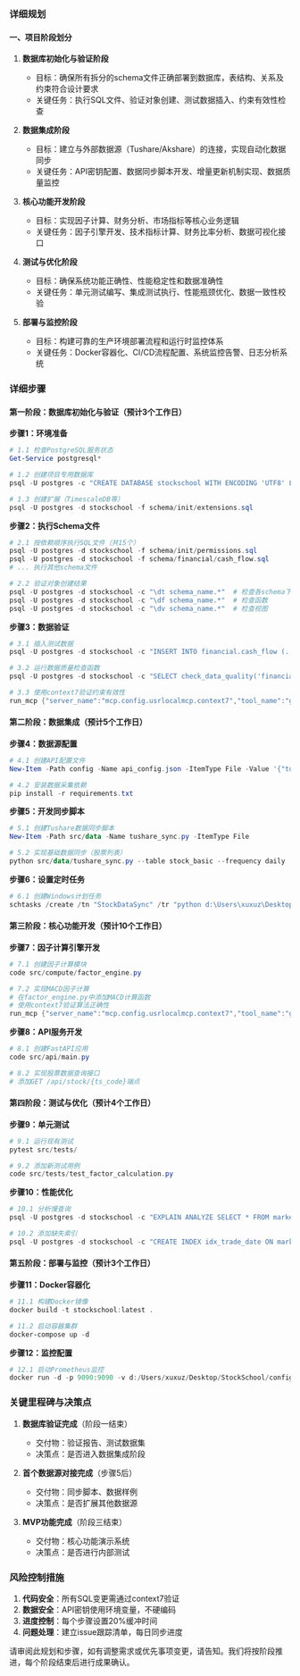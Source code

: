
### 详细规划

#### 一、项目阶段划分
1. **数据库初始化与验证阶段**
   - 目标：确保所有拆分的schema文件正确部署到数据库，表结构、关系及约束符合设计要求
   - 关键任务：执行SQL文件、验证对象创建、测试数据插入、约束有效性检查

2. **数据集成阶段**
   - 目标：建立与外部数据源（Tushare/Akshare）的连接，实现自动化数据同步
   - 关键任务：API密钥配置、数据同步脚本开发、增量更新机制实现、数据质量监控

3. **核心功能开发阶段**
   - 目标：实现因子计算、财务分析、市场指标等核心业务逻辑
   - 关键任务：因子引擎开发、技术指标计算、财务比率分析、数据可视化接口

4. **测试与优化阶段**
   - 目标：确保系统功能正确性、性能稳定性和数据准确性
   - 关键任务：单元测试编写、集成测试执行、性能瓶颈优化、数据一致性校验

5. **部署与监控阶段**
   - 目标：构建可靠的生产环境部署流程和运行时监控体系
   - 关键任务：Docker容器化、CI/CD流程配置、系统监控告警、日志分析系统


### 详细步骤

#### 第一阶段：数据库初始化与验证（预计3个工作日）

**步骤1：环境准备**
```powershell
# 1.1 检查PostgreSQL服务状态
Get-Service postgresql*

# 1.2 创建项目专用数据库
psql -U postgres -c "CREATE DATABASE stockschool WITH ENCODING 'UTF8' LC_COLLATE='zh_CN.UTF-8' LC_CTYPE='zh_CN.UTF-8';"

# 1.3 创建扩展（TimescaleDB等）
psql -U postgres -d stockschool -f schema/init/extensions.sql
```

**步骤2：执行Schema文件**
```powershell
# 2.1 按依赖顺序执行SQL文件（共15个）
psql -U postgres -d stockschool -f schema/init/permissions.sql
psql -U postgres -d stockschool -f schema/financial/cash_flow.sql
# ... 执行其他schema文件

# 2.2 验证对象创建结果
psql -U postgres -d stockschool -c "\dt schema_name.*"  # 检查各schema下的表
psql -U postgres -d stockschool -c "\df schema_name.*"  # 检查函数
psql -U postgres -d stockschool -c "\dv schema_name.*"  # 检查视图
```

**步骤3：数据验证**
```powershell
# 3.1 插入测试数据
psql -U postgres -d stockschool -c "INSERT INTO financial.cash_flow (...) VALUES (...);"

# 3.2 运行数据质量检查函数
psql -U postgres -d stockschool -c "SELECT check_data_quality('financial.cash_flow');"

# 3.3 使用context7验证约束有效性
run_mcp {"server_name":"mcp.config.usrlocalmcp.context7","tool_name":"get-library-docs","args":{"context7CompatibleLibraryID":"/context7/postgresql-current","topic":"constraint validation","tokens":5000}}
```

#### 第二阶段：数据集成（预计5个工作日）

**步骤4：数据源配置**
```powershell
# 4.1 创建API配置文件
New-Item -Path config -Name api_config.json -ItemType File -Value '{"tushare":{"token":"YOUR_TOKEN"},"akshare":{"enable":true}}'

# 4.2 安装数据采集依赖
pip install -r requirements.txt
```

**步骤5：开发同步脚本**
```powershell
# 5.1 创建Tushare数据同步脚本
New-Item -Path src/data -Name tushare_sync.py -ItemType File

# 5.2 实现基础数据同步（股票列表）
python src/data/tushare_sync.py --table stock_basic --frequency daily
```

**步骤6：设置定时任务**
```powershell
# 6.1 创建Windows计划任务
schtasks /create /tn "StockDataSync" /tr "python d:\Users\xuxuz\Desktop\StockSchool\src\data\sync_all.py" /sc daily /st 08:00
```

#### 第三阶段：核心功能开发（预计10个工作日）

**步骤7：因子计算引擎开发**
```powershell
# 7.1 创建因子计算模块
code src/compute/factor_engine.py

# 7.2 实现MACD因子计算
# 在factor_engine.py中添加MACD计算函数
# 使用context7验证算法正确性
run_mcp {"server_name":"mcp.config.usrlocalmcp.context7","tool_name":"get-library-docs","args":{"context7CompatibleLibraryID":"/context7/postgresql-current","topic":"MACD calculation","tokens":5000}}
```

**步骤8：API服务开发**
```powershell
# 8.1 创建FastAPI应用
code src/api/main.py

# 8.2 实现股票数据查询接口
# 添加GET /api/stock/{ts_code}端点
```

#### 第四阶段：测试与优化（预计4个工作日）

**步骤9：单元测试**
```powershell
# 9.1 运行现有测试
pytest src/tests/

# 9.2 添加新测试用例
code src/tests/test_factor_calculation.py
```

**步骤10：性能优化**
```powershell
# 10.1 分析慢查询
psql -U postgres -d stockschool -c "EXPLAIN ANALYZE SELECT * FROM market_data.stock_daily WHERE trade_date > '2023-01-01';"

# 10.2 添加缺失索引
psql -U postgres -d stockschool -c "CREATE INDEX idx_trade_date ON market_data.stock_daily(trade_date);"
```

#### 第五阶段：部署与监控（预计3个工作日）

**步骤11：Docker容器化**
```powershell
# 11.1 构建Docker镜像
docker build -t stockschool:latest .

# 11.2 启动容器集群
docker-compose up -d
```

**步骤12：监控配置**
```powershell
# 12.1 启动Prometheus监控
docker run -d -p 9090:9090 -v d:/Users/xuxuz/Desktop/StockSchool/config/prometheus.yml:/etc/prometheus/prometheus.yml prom/prometheus
```

### 关键里程碑与决策点
1. **数据库验证完成**（阶段一结束）
   - 交付物：验证报告、测试数据集
   - 决策点：是否进入数据集成阶段

2. **首个数据源对接完成**（步骤5后）
   - 交付物：同步脚本、数据样例
   - 决策点：是否扩展其他数据源

3. **MVP功能完成**（阶段三结束）
   - 交付物：核心功能演示系统
   - 决策点：是否进行内部测试

### 风险控制措施
1. **代码安全**：所有SQL变更需通过context7验证
2. **数据安全**：API密钥使用环境变量，不硬编码
3. **进度控制**：每个步骤设置20%缓冲时间
4. **问题处理**：建立issue跟踪清单，每日同步进度

请审阅此规划和步骤，如有调整需求或优先事项变更，请告知。我们将按阶段推进，每个阶段结束后进行成果确认。
         